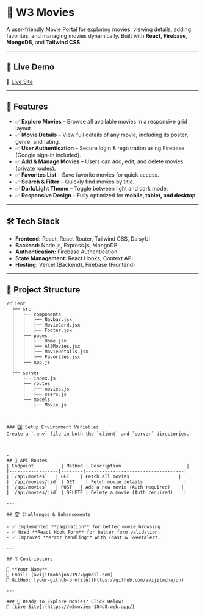 # 🎥 W3 Movies

A user-friendly Movie Portal for exploring movies, viewing details, adding favorites, and managing movies dynamically. Built with **React, Firebase, MongoDB**, and **Tailwind CSS**.

---

## 🚀 Live Demo
🔗 [Live Site](https://w3movies-184d8.web.app/)

---

## 📌 Features

- ✅ **Explore Movies** – Browse all available movies in a responsive grid layout.
- ✅ **Movie Details** – View full details of any movie, including its poster, genre, and rating.
- ✅ **User Authentication** – Secure login & registration using Firebase (Google sign-in included).
- ✅ **Add & Manage Movies** – Users can add, edit, and delete movies (private routes).
- ✅ **Favorites List** – Save favorite movies for quick access.
- ✅ **Search & Filter** – Quickly find movies by title.
- ✅ **Dark/Light Theme** – Toggle between light and dark mode.
- ✅ **Responsive Design** – Fully optimized for **mobile, tablet, and desktop**.

---

## 🛠 Tech Stack

- **Frontend:** React, React Router, Tailwind CSS, DaisyUI
- **Backend:** Node.js, Express.js, MongoDB
- **Authentication:** Firebase Authentication
- **State Management:** React Hooks, Context API
- **Hosting:** Vercel (Backend), Firebase (Frontend)

---

## 📂 Project Structure
```
/client
  ├── src
  │   ├── components
  │   │   ├── Navbar.jsx
  │   │   ├── MovieCard.jsx
  │   │   ├── Footer.jsx
  │   ├── pages
  │   │   ├── Home.jsx
  │   │   ├── AllMovies.jsx
  │   │   ├── MovieDetails.jsx
  │   │   ├── Favorites.jsx
  │   ├── App.js
  │
  ├── server
      ├── index.js
      ├── routes
      │   ├── movies.js
      │   ├── users.js
      ├── models
          ├── Movie.js



### 3️⃣ Setup Environment Variables
Create a `.env` file in both the `client` and `server` directories.



-
## 📄 API Routes
| Endpoint          | Method | Description                        |
|------------------|--------|------------------------------------|
| `/api/movies`   | GET    | Fetch all movies                  |
| `/api/movies/:id` | GET    | Fetch movie details               |
| `/api/movies`   | POST   | Add a new movie (Auth required)    |
| `/api/movies/:id` | DELETE | Delete a movie (Auth required)    |

---

## 🏆 Challenges & Enhancements

- ✅ Implemented **pagination** for better movie browsing.
- ✅ Used **React Hook Form** for better form validation.
- ✅ Improved **error handling** with Toast & SweetAlert.

---

## 📝 Contributors

👤 **Your Name**  
📧 Email: [avijitmohajon21977@gmail.com] 
🔗 GitHub: [your-github-profile](https://github.com/avijitmohajon)  

---

### 🚀 Ready to Explore Movies? Click Below!
🔗 [Live Site]:(https://w3movies-184d8.web.app/)

